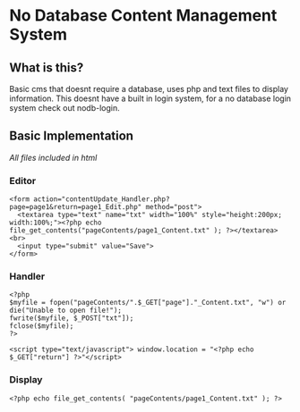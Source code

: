 # No Database Content Management System

## What is this?
Basic cms that doesnt require a database, uses php and text files to display information. This doesnt have a built in login system, for a no database login system check out nodb-login.

## Basic Implementation
*All files included in html*
### Editor 

```
<form action="contentUpdate_Handler.php?page=page1&return=page1_Edit.php" method="post">
  <textarea type="text" name="txt" width="100%" style="height:200px; width:100%;"><?php echo file_get_contents("pageContents/page1_Content.txt" ); ?></textarea><br>
  <input type="submit" value="Save">
</form>
```

### Handler
```
<?php
$myfile = fopen("pageContents/".$_GET["page"]."_Content.txt", "w") or die("Unable to open file!");
fwrite($myfile, $_POST["txt"]);
fclose($myfile);
?>

<script type="text/javascript"> window.location = "<?php echo $_GET["return"] ?>"</script>
```

### Display
```
<?php echo file_get_contents( "pageContents/page1_Content.txt" ); ?>
```
